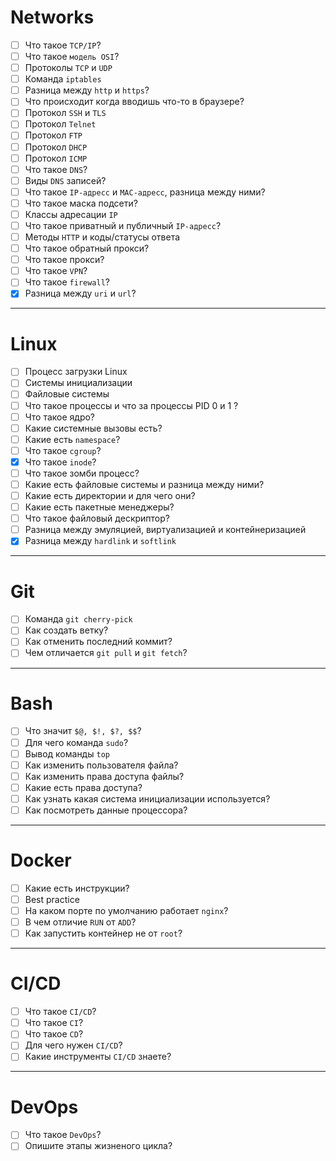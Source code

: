 # Networks
- [ ] Что такое `TCP/IP`?
- [ ] Что такое `модель OSI`?
- [ ] Протоколы `TCP` и `UDP`
- [ ] Команда `iptables`
- [ ] Разница между `http` и `https`?
- [ ] Что происходит когда вводишь что-то в браузере?
- [ ] Протокол `SSH` и `TLS`
- [ ] Протокол `Telnet`
- [ ] Протокол `FTP`
- [ ] Протокол `DHCP`
- [ ] Протокол `ICMP`
- [ ] Что такое `DNS`?
- [ ] Виды `DNS` записей?
- [ ] Что такое `IP-адресс` и `MAC-адресс`, разница между ними?
- [ ] Что такое маска подсети?
- [ ] Классы адресации `IP`
- [ ] Что такое приватный и публичный `IP-адресс`?
- [ ] Методы `HTTP` и коды/статусы ответа
- [ ] Что такое обратный прокси?
- [ ] Что такое прокси?
- [ ] Что такое `VPN`?
- [ ] Что такое `firewall`?
- [x] Разница между `uri` и `url`?
---
# Linux
- [ ] Процесс загрузки Linux
- [ ] Системы инициализации
- [ ] Файловые системы
- [ ] Что такое процессы и что за процессы PID 0 и 1 ?
- [ ] Что такое ядро?
- [ ] Какие системные вызовы есть?
- [ ] Какие есть `namespace`?
- [ ] Что такое `cgroup`?
- [x] Что такое `inode`?
- [ ] Что такое  зомби процесс?
- [ ] Какие есть файловые системы и разница между ними?
- [ ] Какие есть директории и для чего они?
- [ ] Какие есть пакетные менеджеры?
- [ ] Что такое файловый дескриптор?
- [ ] Разница между эмуляцией, виртуализацией и контейнеризацией
- [x] Разница между `hardlink` и `softlink`

---
# Git
- [ ] Команда `git cherry-pick`
- [ ] Как создать ветку?
- [ ] Как отменить последний коммит?
- [ ] Чем отличается `git pull` и `git fetch`?

---
# Bash
- [ ] Что значит `$@, $!, $?, $$`?
- [ ] Для чего команда `sudo`?
- [ ] Вывод команды `top`
- [ ] Как изменить пользователя файла?
- [ ] Как изменить права доступа файлы?
- [ ] Какие есть права доступа?
- [ ] Как узнать какая система инициализации используется?
- [ ] Как посмотреть данные процессора?

---
# Docker
- [ ] Какие есть инструкции?
- [ ] Best practice
- [ ] На каком порте по умолчанию работает `nginx`?
- [ ] В чем отличие `RUN` от `ADD`?
- [ ] Как запустить контейнер не от `root`?

---
# CI/CD
- [ ] Что такое `CI/CD`?
- [ ] Что такое `CI`?
- [ ] Что такое `CD`?
- [ ] Для чего нужен `CI/CD`?
- [ ] Какие инструменты `CI/CD` знаете?

---
# DevOps
- [ ] Что такое `DevOps`?
- [ ] Опишите этапы жизненого цикла?